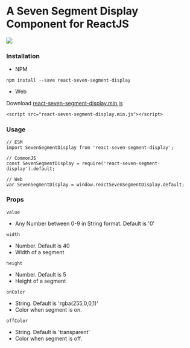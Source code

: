 # A Seven Segment Display Component for ReactJS

<img src="image.png">

### Installation
- NPM
```
npm install --save react-seven-segment-display
```

- Web

Download [react-seven-segment-display.min.js](https://raw.githubusercontent.com/z0h4n/react-seven-segment-display/master/dist/react-seven-segment-display.min.js)
```
<script src="react-seven-segment-display.min.js"></script>
```

### Usage

```
// ESM
import SevenSegmentDisplay from 'react-seven-segment-display';

// CommonJS
const SevenSegmentDisplay = require('react-seven-segment-display').default;

// Web
var SevenSegmentDisplay = window.reactSevenSegmentDisplay.default;
```

### Props

`value`
- Any Number between 0-9 in String format. Default is '0'

`width`
- Number. Default is 40
- Width of a segment
  
`height`
- Number. Default is 5
- Height of a segment
  
`onColor`
- String. Default is 'rgba(255,0,0,1)'
- Color when segment is on.

`offColor`
- String. Default is 'transparent'
- Color when segment is off.
